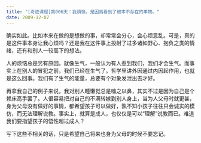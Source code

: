 ```yaml
---
title: "[奇迹课程]第006天：我煩惱，是因爲看到了根本不存在的事物。"
date: 2009-12-07
---
```

   
   确实如此。比如本来在做的是想做的事，却常常会分心，会心烦意乱。可是，真的是这件事本身让我心烦吗？还是我在这件事上投射了过多诸如野心、抱负之类的情绪，还有和别人一较高下的想法。

   人的烦恼总是另有原因。就像生气，一般认为有人惹到我们，我们才会生气。而事实上在别人的冒犯之前，我们已经在生气了。哲学里讲外因通过内因起作用，也就是这么回事。我们有了生气的能量，总要有个对象发泄出去才好。

   再拿我自己的例子来说，我对别人睡懒觉总是嗤之以鼻，其实不过是因为自己是个赖床高手罢了。人很容易把对自己的不满转嫁到别人身上，当为人父母时就更甚，身为父母没有做好的事情，都希望孩子可以做好，孰不知小孩子往往只会诚实的模仿，而无法理解说教。事实上，就算是成人，也仅仅是可以“理解”说教而已。难道我们要指望孩子的悟性超过成人？

   写下这些不相关的话，只是希望自己将来也身为父母的时候不要忘记。
